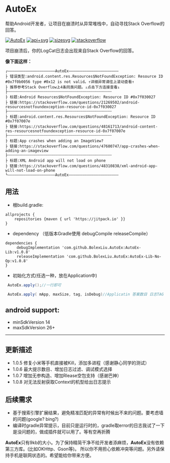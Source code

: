 # AutoEx
帮助Android开发者，让项目在崩溃时从异常堆栈中，自动寻找Stack Overflow的回答。

[![AutoEx][AutoExsvg]][AutoEx] [![api+svg][api+svg]][api+svg] [![sizesvg][sizesvg]][sizesvg]  [![stackoverflow][stackoverflowsvg]][stackoverflow]



<!-- [![api+][]][api+]![size][size]![https://stackoverflow.com][stackoverflow] -->

项目崩溃后，你的LogCat日志会出现来自Stack Overflow的回答。

 **像下面这样：**

```
┌—————————————————————AutoEx——————————————————————
├ 错误类型:android.content.res.Resources$NotFoundException: Resource ID #0x7f0b0056 type #0x12 is not valid。↑详细异常请往上滚动查看↑
├ 推荐参考Stack Overflow上4条同类问题。↓点击下方连接查看↓
├┄┄┄┄┄┄┄┄┄┄┄┄┄┄┄┄┄┄┄┄┄┄┄┄┄┄┄┄┄┄┄┄┄┄┄┄┄┄┄┄┄┄┄┄┄┄
├ 标题:Android Resources$NotFoundException: Resource ID #0x7f030027
├ 链接:https://stackoverflow.com/questions/21269502/android-resourcesnotfoundexception-resource-id-0x7f030027
├┄┄┄┄┄┄┄┄┄┄┄┄┄┄┄┄┄┄┄┄┄┄┄┄┄┄┄┄┄┄┄┄┄┄┄┄┄┄┄┄┄┄┄┄┄┄
├ 标题:android.content.res.Resources$NotFoundException: Resource ID #0x7f07007e
├ 链接:https://stackoverflow.com/questions/48161713/android-content-res-resourcesnotfoundexception-resource-id-0x7f07007e
├┄┄┄┄┄┄┄┄┄┄┄┄┄┄┄┄┄┄┄┄┄┄┄┄┄┄┄┄┄┄┄┄┄┄┄┄┄┄┄┄┄┄┄┄┄┄
├ 标题:App crashes when adding an ImageView?
├ 链接:https://stackoverflow.com/questions/47600747/app-crashes-when-adding-an-imageview
├┄┄┄┄┄┄┄┄┄┄┄┄┄┄┄┄┄┄┄┄┄┄┄┄┄┄┄┄┄┄┄┄┄┄┄┄┄┄┄┄┄┄┄┄┄┄
├ 标题:XML Android app will not load on phone
├ 链接:https://stackoverflow.com/questions/48310838/xml-android-app-will-not-load-on-phone
└—————————————————————AutoEx——————————————————————
```


## 用法

 - 根build.gradle:
```
allprojects {
    repositories {maven { url 'https://jitpack.io' }}
}
  ```

 - dependency （低版本Gradle使用 debugCompile releaseCompile）

```
dependencies {
     debugImplementation 'com.github.BolexLiu.AutoEx:AutoEx-Lib:v1.0.8'
     releaseImplementation 'com.github.BolexLiu.AutoEx:AutoEx-Lib-No-Op:v1.0.8'
}
```

 - 初始化方式(任选一种，放在Application中)

```java
 AutoEx.apply();//一行即可
```

```java
 AutoEx.apply( mApp, maxSize, tag, isDebug)//Applicatin 答案数目 日志TAG 是否调试
```


## android support:
 - minSdkVersion 14
 - maxSdkVersion 26+


---

## 更新描述

- 1.0.5 修复小米等手机直接被Kill，添加多进程（感谢静心同学的测试）
- 1.0.6 最大提示数目、增加日志过滤、调试模式选择
- 1.0.7 增加无参构造、增加Rlease空包支持（感谢巴神）
- 1.0.8 对无法反射获取Context的机型给出日志提示

## 后续需求

- 基于搜索引擎扩展结果，避免精准匹配的异常有时候出不来的问题。要考虑墙的问题(google? bing?)
- 编译时gradle异常提示，目前只是运行时的，gradle取error的日志我试了一下是没问题的，做成插件就可以用了。等有空再折腾




**AutoEx**只有9kb的大小。为了保持精简干净不给开发者添麻烦，**AutoEx**没有依赖第三方库。(比如OKHttp、Gson等)。
所以你不用担心依赖冲突等问题。另外请保持手机是联网状态的。希望能给你带来方便。




[AutoExsvg]:http://img.shields.io/badge/AutoEx-v1.0.8-brightgreen.svg
[AutoEx]:https://github.com/BolexLiu/AutoEx

[api+svg]:http://img.shields.io/badge/API-14+-brightgreen.svg
[sizesvg]:http://img.shields.io/badge/size-9kb-brightgreen.svg

[stackoverflowsvg]:http://img.shields.io/badge/stackoverflow-+-brightgreen.svg
[stackoverflow]:https://stackoverflow.com


